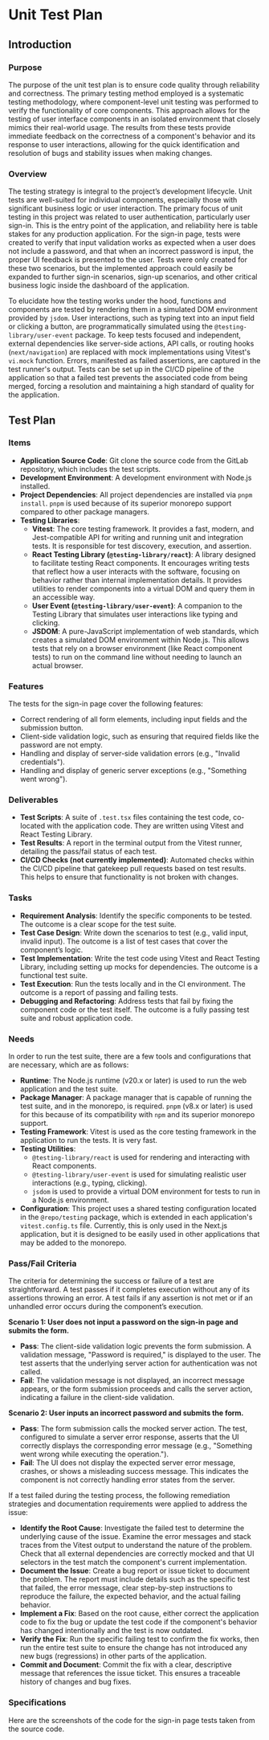 # Unit Test Plan

## Introduction

### Purpose
The purpose of the unit test plan is to ensure code quality through reliability and correctness. The primary testing method employed is a systematic testing methodology, where component-level unit testing was performed to verify the functionality of core components. This approach allows for the testing of user interface components in an isolated environment that closely mimics their real-world usage. The results from these tests provide immediate feedback on the correctness of a component's behavior and its response to user interactions, allowing for the quick identification and resolution of bugs and stability issues when making changes.

### Overview
The testing strategy is integral to the project’s development lifecycle. Unit tests are well-suited for individual components, especially those with significant business logic or user interaction. The primary focus of unit testing in this project was related to user authentication, particularly user sign-in. This is the entry point of the application, and reliability here is table stakes for any production application. For the sign-in page, tests were created to verify that input validation works as expected when a user does not include a password, and that when an incorrect password is input, the proper UI feedback is presented to the user. Tests were only created for these two scenarios, but the implemented approach could easily be expanded to further sign-in scenarios, sign-up scenarios, and other critical business logic inside the dashboard of the application.

To elucidate how the testing works under the hood, functions and components are tested by rendering them in a simulated DOM environment provided by `jsdom`. User interactions, such as typing text into an input field or clicking a button, are programmatically simulated using the `@testing-library/user-event` package. To keep tests focused and independent, external dependencies like server-side actions, API calls, or routing hooks (`next/navigation`) are replaced with mock implementations using Vitest's `vi.mock` function. Errors, manifested as failed assertions, are captured in the test runner's output. Tests can be set up in the CI/CD pipeline of the application so that a failed test prevents the associated code from being merged, forcing a resolution and maintaining a high standard of quality for the application.

## Test Plan

### Items
*   **Application Source Code**: Git clone the source code from the GitLab repository, which includes the test scripts.
*   **Development Environment**: A development environment with Node.js installed.
*   **Project Dependencies**: All project dependencies are installed via `pnpm install`. `pnpm` is used because of its superior monorepo support compared to other package managers.
*   **Testing Libraries**:
    *   **Vitest**: The core testing framework. It provides a fast, modern, and Jest-compatible API for writing and running unit and integration tests. It is responsible for test discovery, execution, and assertion.
    *   **React Testing Library (`@testing-library/react`)**: A library designed to facilitate testing React components. It encourages writing tests that reflect how a user interacts with the software, focusing on behavior rather than internal implementation details. It provides utilities to render components into a virtual DOM and query them in an accessible way.
    *   **User Event (`@testing-library/user-event`)**: A companion to the Testing Library that simulates user interactions like typing and clicking.
    *   **JSDOM**: A pure-JavaScript implementation of web standards, which creates a simulated DOM environment within Node.js. This allows tests that rely on a browser environment (like React component tests) to run on the command line without needing to launch an actual browser.

### Features
The tests for the sign-in page cover the following features:
*   Correct rendering of all form elements, including input fields and the submission button.
*   Client-side validation logic, such as ensuring that required fields like the password are not empty.
*   Handling and display of server-side validation errors (e.g., "Invalid credentials").
*   Handling and display of generic server exceptions (e.g., "Something went wrong").

### Deliverables
*   **Test Scripts**: A suite of `.test.tsx` files containing the test code, co-located with the application code. They are written using Vitest and React Testing Library.
*   **Test Results**: A report in the terminal output from the Vitest runner, detailing the pass/fail status of each test.
*   **CI/CD Checks (not currently implemented)**: Automated checks within the CI/CD pipeline that gatekeep pull requests based on test results. This helps to ensure that functionality is not broken with changes.

### Tasks
*   **Requirement Analysis**: Identify the specific components to be tested. The outcome is a clear scope for the test suite.
*   **Test Case Design**: Write down the scenarios to test (e.g., valid input, invalid input). The outcome is a list of test cases that cover the component’s logic.
*   **Test Implementation**: Write the test code using Vitest and React Testing Library, including setting up mocks for dependencies. The outcome is a functional test suite.
*   **Test Execution**: Run the tests locally and in the CI environment. The outcome is a report of passing and failing tests.
*   **Debugging and Refactoring**: Address tests that fail by fixing the component code or the test itself. The outcome is a fully passing test suite and robust application code.

### Needs
In order to run the test suite, there are a few tools and configurations that are necessary, which are as follows:
*   **Runtime**: The Node.js runtime (v20.x or later) is used to run the web application and the test suite.
*   **Package Manager**: A package manager that is capable of running the test suite, and in the monorepo, is required. `pnpm` (v8.x or later) is used for this because of its compatibility with `npm` and its superior monorepo support.
*   **Testing Framework**: Vitest is used as the core testing framework in the application to run the tests. It is very fast.
*   **Testing Utilities**:
    *   `@testing-library/react` is used for rendering and interacting with React components.
    *   `@testing-library/user-event` is used for simulating realistic user interactions (e.g., typing, clicking).
    *   `jsdom` is used to provide a virtual DOM environment for tests to run in a Node.js environment.
*   **Configuration**: This project uses a shared testing configuration located in the `@repo/testing` package, which is extended in each application's `vitest.config.ts` file. Currently, this is only used in the Next.js application, but it is designed to be easily used in other applications that may be added to the monorepo.

### Pass/Fail Criteria
The criteria for determining the success or failure of a test are straightforward. A test passes if it completes execution without any of its assertions throwing an error. A test fails if any assertion is not met or if an unhandled error occurs during the component’s execution.

**Scenario 1: User does not input a password on the sign-in page and submits the form.**
*   **Pass**: The client-side validation logic prevents the form submission. A validation message, "Password is required," is displayed to the user. The test asserts that the underlying server action for authentication was not called.
*   **Fail**: The validation message is not displayed, an incorrect message appears, or the form submission proceeds and calls the server action, indicating a failure in the client-side validation.

**Scenario 2: User inputs an incorrect password and submits the form.**
*   **Pass**: The form submission calls the mocked server action. The test, configured to simulate a server error response, asserts that the UI correctly displays the corresponding error message (e.g., "Something went wrong while executing the operation.").
*   **Fail**: The UI does not display the expected server error message, crashes, or shows a misleading success message. This indicates the component is not correctly handling error states from the server.

If a test failed during the testing process, the following remediation strategies and documentation requirements were applied to address the issue:
*   **Identify the Root Cause**: Investigate the failed test to determine the underlying cause of the issue. Examine the error messages and stack traces from the Vitest output to understand the nature of the problem. Check that all external dependencies are correctly mocked and that UI selectors in the test match the component's current implementation.
*   **Document the Issue**: Create a bug report or issue ticket to document the problem. The report must include details such as the specific test that failed, the error message, clear step-by-step instructions to reproduce the failure, the expected behavior, and the actual failing behavior.
*   **Implement a Fix**: Based on the root cause, either correct the application code to fix the bug or update the test code if the component's behavior has changed intentionally and the test is now outdated.
*   **Verify the Fix**: Run the specific failing test to confirm the fix works, then run the entire test suite to ensure the change has not introduced any new bugs (regressions) in other parts of the application.
*   **Commit and Document**: Commit the fix with a clear, descriptive message that references the issue ticket. This ensures a traceable history of changes and bug fixes.

### Specifications
Here are the screenshots of the code for the sign-in page tests taken from the source code.

